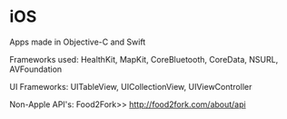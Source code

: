 # iOS
Apps made in Objective-C and Swift

Frameworks used: HealthKit, MapKit, CoreBluetooth, CoreData, NSURL, AVFoundation

UI Frameworks: UITableView, UICollectionView, UIViewController

Non-Apple API's: Food2Fork>> http://food2fork.com/about/api
